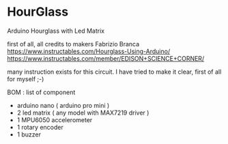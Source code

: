 # HourGlass
Arduino Hourglass with Led Matrix

first of all, all credits to makers
Fabrizio Branca
https://www.instructables.com/Hourglass-Using-Arduino/
https://www.instructables.com/member/EDISON+SCIENCE+CORNER/

many instruction exists for this circuit. I have tried to make it clear, first of all for myself ;-)

BOM : list of component
- arduino nano ( arduino pro mini )
- 2 led matrix ( any model with MAX7219 driver )
- 1 MPU6050 accelerometer
- 1 rotary encoder
- 1 buzzer

